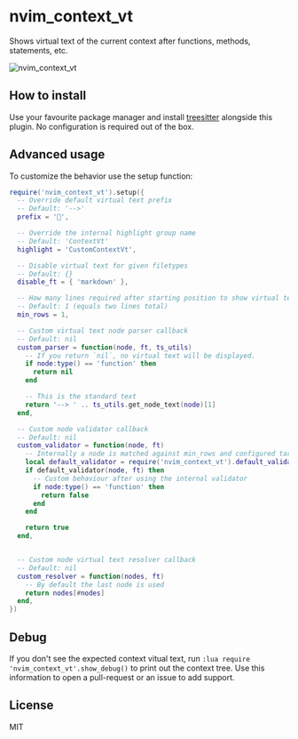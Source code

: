 # nvim_context_vt

Shows virtual text of the current context after functions, methods, statements, etc.

![nvim_context_vt](https://user-images.githubusercontent.com/866743/128077347-051430c4-2c89-4161-aa48-5a5793ec8499.gif)

## How to install

Use your favourite package manager and install [treesitter](https://github.com/nvim-treesitter/nvim-treesitter)
alongside this plugin. No configuration is required out of the box.

## Advanced usage

To customize the behavior use the setup function:

```lua
require('nvim_context_vt').setup({
  -- Override default virtual text prefix
  -- Default: '-->'
  prefix = '',

  -- Override the internal highlight group name
  -- Default: 'ContextVt'
  highlight = 'CustomContextVt',

  -- Disable virtual text for given filetypes
  -- Default: {}
  disable_ft = { 'markdown' },

  -- How many lines required after starting position to show virtual text
  -- Default: 1 (equals two lines total)
  min_rows = 1,

  -- Custom virtual text node parser callback
  -- Default: nil
  custom_parser = function(node, ft, ts_utils)
    -- If you return `nil`, no virtual text will be displayed.
    if node:type() == 'function' then
      return nil
    end

    -- This is the standard text
    return '--> ' .. ts_utils.get_node_text(node)[1]
  end,

  -- Custom node validator callback
  -- Default: nil
  custom_validator = function(node, ft)
    -- Internally a node is matched against min_rows and configured targets
    local default_validator = require('nvim_context_vt').default_validator
    if default_validator(node, ft) then
      -- Custom behaviour after using the internal validator
      if node:type() == 'function' then
        return false
      end
    end

    return true
  end,


  -- Custom node virtual text resolver callback
  -- Default: nil
  custom_resolver = function(nodes, ft)
    -- By default the last node is used
    return nodes[#nodes]
  end,
})
```

## Debug

If you don't see the expected context vitual text, run `:lua require 'nvim_context_vt'.show_debug()`
to print out the context tree. Use this information to open a pull-request or an issue to add support.

## License

MIT
